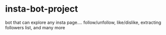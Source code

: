 # insta-bot-project
bot that can explore any insta page....
follow/unfollow,
like/dislike,
extracting followers list,
and many more
